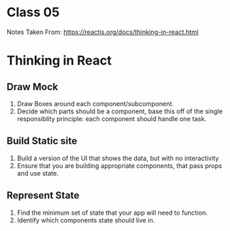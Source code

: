# Class 05

Notes Taken From: https://reactjs.org/docs/thinking-in-react.html

# Thinking in React
  ## Draw Mock
   1. Draw Boxes around each component/subcomponent.
   2. Decide which parts should be a component, base this off of the single responsiblity principle: each component should handle one task. 

  ## Build Static site
   1. Build a version of the UI that shows the data, but with no interactivity
   2. Ensure that you are building appropriate components, that pass props and use state. 


  ## Represent State
   1. Find the minimum set of state that your app will need to function. 
   2. Identify which components state should live in. 
